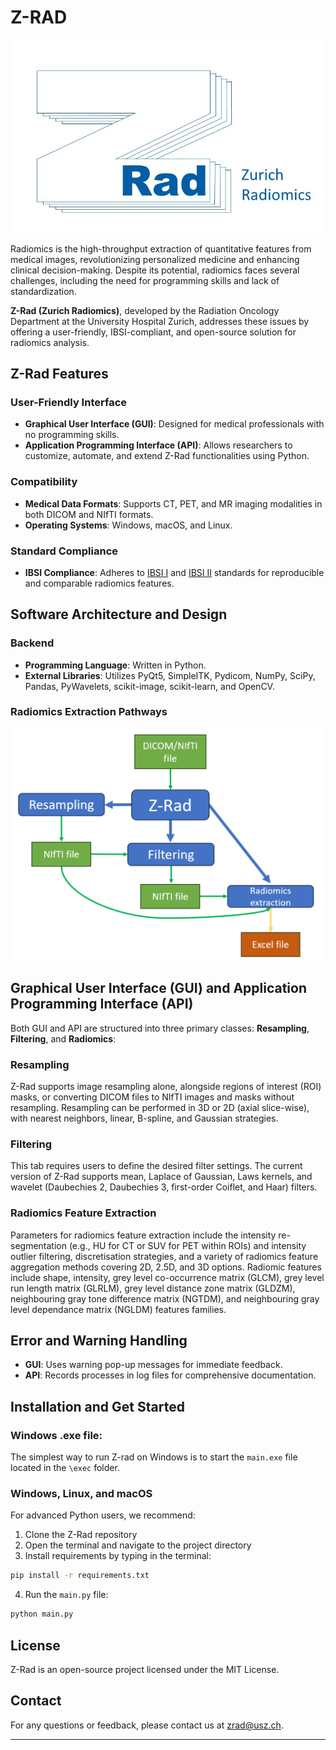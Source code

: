 # Z-RAD

![](ZRadLogo.jpg)

Radiomics is the high-throughput extraction of quantitative features from medical images, 
revolutionizing personalized medicine and enhancing clinical decision-making. 
Despite its potential, radiomics faces several challenges, including the need for programming skills 
and lack of standardization.

**Z-Rad (Zurich Radiomics)**, developed by the Radiation Oncology Department at the University Hospital Zurich, 
addresses these issues by offering a user-friendly, IBSI-compliant, and open-source solution for radiomics analysis.

## Z-Rad Features

### User-Friendly Interface
- **Graphical User Interface (GUI)**: Designed for medical professionals with no programming skills.
- **Application Programming Interface (API)**: Allows researchers to customize, automate, and extend Z-Rad functionalities using Python.

### Compatibility
- **Medical Data Formats**: Supports CT, PET, and MR imaging modalities in both DICOM and NIfTI formats.
- **Operating Systems**: Windows, macOS, and Linux.

### Standard Compliance
- **IBSI Compliance**: Adheres to [IBSI I](https://arxiv.org/abs/1612.07003) and [IBSI II](https://arxiv.org/abs/2006.05470) standards for reproducible and comparable radiomics features.


## Software Architecture and Design

### Backend
- **Programming Language**: Written in Python.
- **External Libraries**: Utilizes PyQt5, SimpleITK, Pydicom, NumPy, SciPy, Pandas, PyWavelets, scikit-image, scikit-learn, and OpenCV.

### Radiomics Extraction Pathways

![](ZRadExtractionPathways.png)

## Graphical User Interface (GUI) and Application Programming Interface (API)

Both GUI and API are structured into three primary classes: **Resampling**, **Filtering**, and **Radiomics**:

### Resampling
Z-Rad supports image resampling alone, alongside regions of interest (ROI) masks, or converting DICOM files to NIfTI 
images and masks without resampling. Resampling can be performed in 3D or 2D (axial slice-wise), with nearest 
neighbors, linear, B-spline, and Gaussian strategies.

### Filtering
This tab requires users to define the desired filter settings. 
The current version of Z-Rad supports mean, Laplace of Gaussian, Laws kernels, 
and wavelet (Daubechies 2, Daubechies 3, first-order Coiflet, and Haar) filters.

### Radiomics Feature Extraction
Parameters for radiomics feature extraction include the intensity re-segmentation 
(e.g., HU for CT or SUV for PET within ROIs) and intensity outlier filtering, 
discretisation strategies, and a variety of radiomics feature aggregation methods covering 2D, 2.5D, and 3D options. 
Radiomic features include shape, intensity, grey level co-occurrence matrix (GLCM), 
grey level run length matrix (GLRLM), grey level distance zone matrix (GLDZM), 
neighbouring gray tone difference matrix (NGTDM), 
and neighbouring gray level dependance matrix (NGLDM) features families.

## Error and Warning Handling

- **GUI**: Uses warning pop-up messages for immediate feedback.
- **API**: Records processes in log files for comprehensive documentation.

## Installation and Get Started

### Windows .exe file:

The simplest way to run Z-rad on Windows is to start the `main.exe` file located in the `\exec` folder.

### Windows, Linux, and macOS
For advanced Python users, we recommend: 

1. Clone the Z-Rad repository
2. Open the terminal and navigate to the project directory
3. Install requirements by typing in the terminal:

```sh
pip install -r requirements.txt
```

4. Run the `main.py` file:

```sh
python main.py
```

## License

Z-Rad is an open-source project licensed under the MIT License.

## Contact

For any questions or feedback, please contact us at [zrad@usz.ch](mailto:zrad@usz.ch).

---